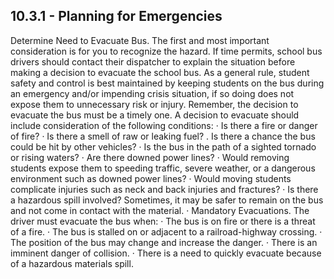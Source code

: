## 10.3.1 - Planning for Emergencies
Determine Need to Evacuate Bus. The first and most important consideration is for you to recognize the hazard. If time permits, school bus drivers should contact their dispatcher to explain the situation before making a decision to evacuate the school bus.
As a general rule, student safety and control is best maintained by keeping students on the bus during an emergency and/or impending crisis situation, if so doing does not expose them to unnecessary risk or injury. Remember, the decision to evacuate the bus must be a timely one.
A decision to evacuate should include consideration of the following conditions:
· Is there a fire or danger of fire?
· Is there a smell of raw or leaking fuel?
. Is there a chance the bus could be hit by other vehicles?
· Is the bus in the path of a sighted tornado or rising waters?
· Are there downed power lines?
· Would removing students expose them to speeding traffic, severe weather, or a dangerous environment such as downed power lines?
· Would moving students complicate injuries such as neck and back injuries and fractures?
· Is there a hazardous spill involved? Sometimes, it may be safer to remain on the bus and not come in contact with the material.
· Mandatory Evacuations. The driver must evacuate the bus when:
· The bus is on fire or there is a threat of a fire.
· The bus is stalled on or adjacent to a railroad-highway crossing.
· The position of the bus may change and increase the danger.
· There is an imminent danger of collision.
· There is a need to quickly evacuate because of a hazardous materials spill.